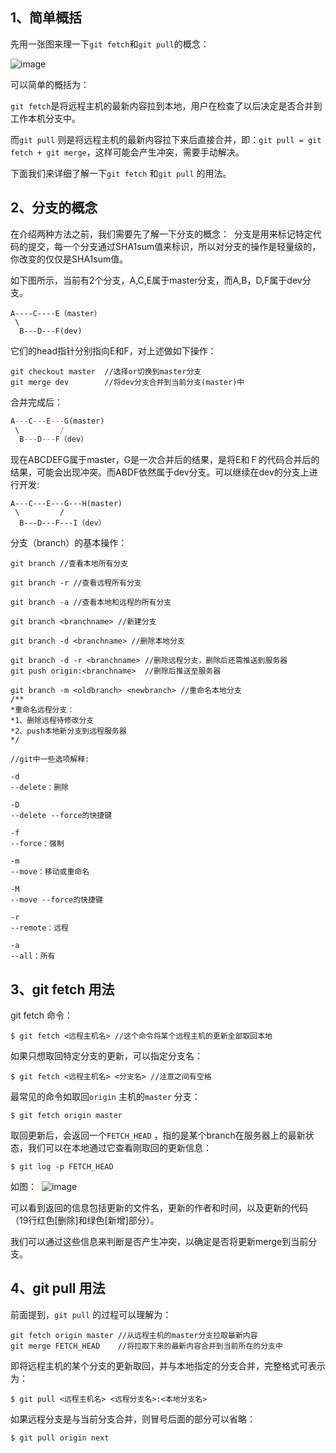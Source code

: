 ## 1、简单概括

先用一张图来理一下`git fetch`和`git pull`的概念：

![image](https://any-cross-1252921383.cos.ap-hongkong.myqcloud.com/test-image/git-pull-git-fetch.jpg)

可以简单的概括为：

`git fetch`是将远程主机的最新内容拉到本地，用户在检查了以后决定是否合并到工作本机分支中。

而`git pull` 则是将远程主机的最新内容拉下来后直接合并，即：`git pull = git fetch + git merge`，这样可能会产生冲突，需要手动解决。

下面我们来详细了解一下`git fetch` 和`git pull` 的用法。 

## 2、分支的概念

在介绍两种方法之前，我们需要先了解一下分支的概念： 
分支是用来标记特定代码的提交，每一个分支通过SHA1sum值来标识，所以对分支的操作是轻量级的，你改变的仅仅是SHA1sum值。

如下图所示，当前有2个分支，A,C,E属于master分支，而A,B，D,F属于dev分支。

```
A----C----E（master）
 \
  B---D---F(dev)
```

它们的head指针分别指向E和F，对上述做如下操作：

```shell
git checkout master  //选择or切换到master分支
git merge dev        //将dev分支合并到当前分支(master)中
```

合并完成后：

```javascript
A---C---E---G(master)
 \         /
  B---D---F（dev）
```

现在ABCDEFG属于master，G是一次合并后的结果，是将E和Ｆ的代码合并后的结果，可能会出现冲突。而ABDF依然属于dev分支。可以继续在dev的分支上进行开发:

```
A---C---E---G---H(master)
 \         /
  B---D---F---I（dev）

```


分支（branch）的基本操作：

```shell
git branch //查看本地所有分支 

git branch -r //查看远程所有分支

git branch -a //查看本地和远程的所有分支

git branch <branchname> //新建分支

git branch -d <branchname> //删除本地分支

git branch -d -r <branchname> //删除远程分支，删除后还需推送到服务器
git push origin:<branchname>  //删除后推送至服务器

git branch -m <oldbranch> <newbranch> //重命名本地分支
/**
*重命名远程分支：
*1、删除远程待修改分支
*2、push本地新分支到远程服务器
*/

//git中一些选项解释:

-d
--delete：删除

-D
--delete --force的快捷键

-f
--force：强制

-m
--move：移动或重命名

-M
--move --force的快捷键

-r
--remote：远程

-a
--all：所有
```

## 3、git fetch 用法

git fetch 命令：

```
$ git fetch <远程主机名> //这个命令将某个远程主机的更新全部取回本地
```


如果只想取回特定分支的更新，可以指定分支名：

```
$ git fetch <远程主机名> <分支名> //注意之间有空格
```


最常见的命令如取回`origin` 主机的`master` 分支：

```
$ git fetch origin master
```


取回更新后，会返回一个`FETCH_HEAD` ，指的是某个branch在服务器上的最新状态，我们可以在本地通过它查看刚取回的更新信息：

```
$ git log -p FETCH_HEAD
```


如图： 
![image](https://any-cross-1252921383.cos.ap-hongkong.myqcloud.com/test-image/git-bash-here.png)

可以看到返回的信息包括更新的文件名，更新的作者和时间，以及更新的代码（19行红色[删除]和绿色[新增]部分）。

我们可以通过这些信息来判断是否产生冲突，以确定是否将更新merge到当前分支。 

## 4、git pull 用法

前面提到，`git pull` 的过程可以理解为：

```
git fetch origin master //从远程主机的master分支拉取最新内容 
git merge FETCH_HEAD    //将拉取下来的最新内容合并到当前所在的分支中
```

即将远程主机的某个分支的更新取回，并与本地指定的分支合并，完整格式可表示为：

```
$ git pull <远程主机名> <远程分支名>:<本地分支名>
```


如果远程分支是与当前分支合并，则冒号后面的部分可以省略：

```
$ git pull origin next
```

